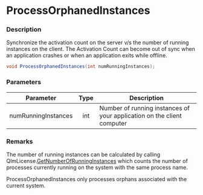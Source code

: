 # ProcessOrphanedInstances

### Description

Synchronize the activation count on the server v/s the number of running instances on the client. The Activation Count can become out of sync when an application crashes or when an application exits while offline.

```csharp
void ProcessOrphanedInstances(int numRunningInstances);
```

### Parameters

| Parameter           | Type | Description                                                            |
| ------------------- | :--: | ---------------------------------------------------------------------- |
| numRunningInstances |  int | Number of running instances of your application on the client computer |

### Remarks

The number of running instances can be calculated by calling QlmLicense.[GetNumberOfRunningInstances](../../qlmlicense/client-side-methods/getnumberofrunninginstances.md) which counts the number of processes currently running on the system with the same process name.

ProcessOrphanedInstances only processes orphans associated with the current system.
